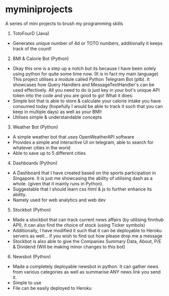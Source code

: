 # myminiprojects

A series of mini projects to brush my programming skills

1. TotoFourD (Java)
- Generates unique number of 4d or TOTO numbers, additionally it keeps track of the count!

2. BMI & Calorie Bot (Python)
- Okay this one is a step up a notch but its because I have been solely using python for quite some time now. (It is in fact my main language)
This project utilises a module called Python Telegram Bot (ptb). It showcases how Query Handlers and MessageTextHandler's can be used effectively. All you need to do is just key in your bot's unique API token into the code and you are good to go!
What it does: 
- Simple bot that is able to store & calculate your calorie intake you have consumed today (hopefully I would be able to track it such that you can keep in multiple days) as well as your BMI! 
- Utilises simple & understandable concepts 

3. Weather Bot (Python)
- A simple weather bot that uses OpenWeatherAPI software
- Provides a simple and interactive UI on telegram, able to search for whatever cities in the world 
- Able to save up to 5 different cities 

4. Dashboards (Python)
- A Dashboard that I have created based on the sports participation in Singapore. It is just me showcasing the ability of utilising dash as a whole. (given that it mainly runs in Python). 
- Suggestable that I should learn css html & js to further enhance its ability. 
- Namely used for web analytics and web dev

5. Stockbot (Python)
- Made a stockbot that can track current news affairs (by utilising finnhub API), it can also find the choice of stock (using Ticker symbols)
- Additionally, I have modified it such that it can be deployable to Heroku servers as well... if you wish to find out how please drop me a message
- Stockbot is also able to give the Companies Summary Data, About, P/E & Dividend
(Will be making minor changes to this bot)

6. Newsbot (Python)
- Made a completely deployable newsbot in python. It can gather news from various categories as well as summarise ANY news link you send it.
- Simple to use
- File can be easily deployed to Heroku

